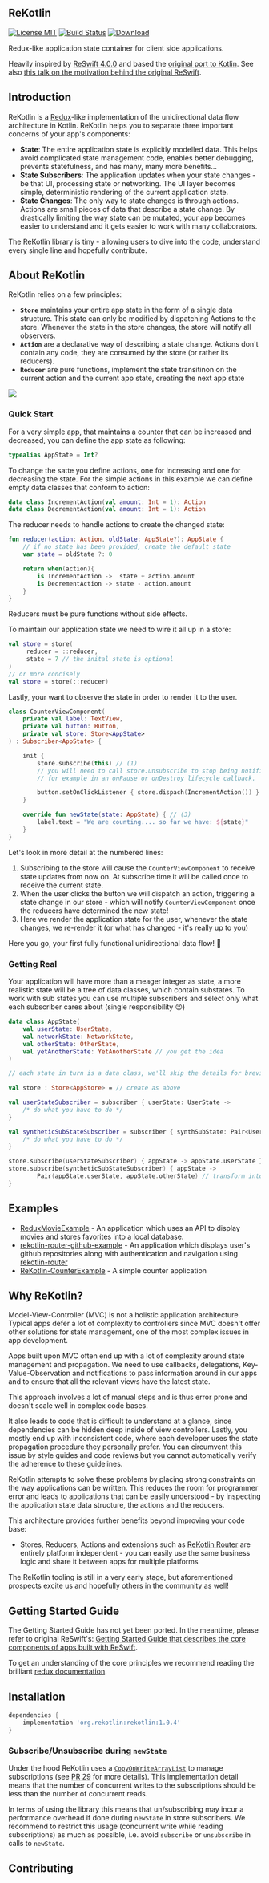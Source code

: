 ## ReKotlin

[![License MIT](https://img.shields.io/badge/license-MIT-blue.svg?style=flat-square)](https://github.com/ReSwift/ReSwift/blob/master/LICENSE.md)
[![Build Status](https://travis-ci.org/ReKotlin/ReKotlin.svg?branch=master)](https://travis-ci.org/ReKotlin/ReKotlin)
[![Download](https://api.bintray.com/packages/rekotlin/rekotlin/rekotlin/images/download.svg) ](https://bintray.com/rekotlin/rekotlin/rekotlin/_latestVersion)

Redux-like application state container for client side applications.

Heavily inspired by [ReSwift 4.0.0](https://github.com/ReSwift/ReSwift) and based the [original port to Kotlin]((https://github.com/ReKotlin/ReKotlin)). See also [this talk on the motivation behind the original ReSwift](https://realm.io/news/benji-encz-unidirectional-data-flow-swift/).

## Introduction

ReKotlin is a [Redux](https://github.com/reactjs/redux)-like implementation of the unidirectional data flow architecture in Kotlin. ReKotlin helps you to separate three important concerns of your app's components:

- **State**: The entire application state is explicitly modelled data. This helps avoid complicated state management code, enables better debugging, prevents statefulness, and has many, many more benefits...
- **State Subscribers**: The application updates when your state changes - be that UI, processing state or networking. The UI layer becomes simple, deterministic rendering of the current application state.
- **State Changes**: The only way to state changes is through actions. Actions are small pieces of data that describe a state change. By drastically limiting the way state can be mutated, your app becomes easier to understand and it gets easier to work with many collaborators.

The ReKotlin library is tiny - allowing users to dive into the code, understand every single line and hopefully contribute.

## About ReKotlin

ReKotlin relies on a few principles:

- **`Store`** maintains your entire app state in the form of a single data structure. This state can only be modified by dispatching Actions to the store. Whenever the state in the store changes, the store will notify all observers.
- **`Action`** are a declarative way of describing a state change. Actions don't contain any code, they are consumed by the store (or rather its reducers).
- **`Reducer`** are pure functions, implement the state transitinon on the current action and the current app state, creating the next app state

![](Docs/img/reswift_concept.png)

### Quick Start

For a very simple app, that maintains a counter that can be increased and decreased, you can define the app state as following:

```kotlin
typealias AppState = Int?
```

To change the satte you define actions, one for increasing and one for decreasing the state. For the simple actions in this example we can define empty data classes that conform to action:

```kotlin
data class IncrementAction(val amount: Int = 1): Action
data class DecrementAction(val amount: Int = 1): Action
```

The reducer needs to handle actions to create the changed state:

```kotlin
fun reducer(action: Action, oldState: AppState?): AppState {
    // if no state has been provided, create the default state
    var state = oldState ?: 0

    return when(action){
        is IncrementAction ->  state + action.amount
        is DecrementAction -> state - action.amount
    }
}
```

Reducers must be pure functions without side effects.

To maintain our application state we need to wire it all up in a store:

```kotlin
val store = store(
     reducer = ::reducer,
     state = 7 // the inital state is optional
)
// or more concisely
val store = store(::reducer)
```

Lastly, your want to observe the state in order to render it to the user.

```kotlin
class CounterViewComponent(
    private val label: TextView,
    private val button: Button,
    private val store: Store<AppState>
) : Subscriber<AppState> {

    init {
        store.subscribe(this) // (1)
        // you will need to call store.unsubscribe to stop being notified of state changes,
        // for example in an onPause or onDestroy lifecycle callback.

        button.setOnClickListener { store.dispach(IncrementAction()) } // (2)
    }

    override fun newState(state: AppState) { // (3)
        label.text = "We are counting.... so far we have: ${state}"
    }
}
```

Let's look in more detail at the numbered lines:

1. Subscribing to the store will cause the `CounterViewComponent` to receive state updates from now on. At subscribe time it will be called once to receive the current state.
2. When the user clicks the button we will dispatch an action, triggering a state change in our store - which will notify `CounterViewComponent` once the reducers have determined the new state!
3. Here we render the application state for the user, whenever the state changes, we re-render it (or what has changed - it's really up to you)

Here you go, your first fully functional unidirectional data flow! 🎉

### Getting Real

Your application will have more than a meager integer as state, a more realistic state will be a tree of data classes, which contain substates. To work with sub states you can use multiple subscribers and select only what each subscriber cares about (single responsibility 😉)

```kotlin
data class AppState(
    val userState: UserState,
    val networkState: NetworkState,
    val otherState: OtherState,
    val yetAnotherState: YetAnotherState // you get the idea
)

// each state in turn is a data class, we'll skip the details for brevity

val store : Store<AppStore> = // create as above

val userStateSubscriber = subscriber { userState: UserState ->
    /* do what you have to do */
}

val syntheticSubStateSubscriber = subscriber { synthSubState: Pair<UserState, OtherState> ->
    /* do what you have to do */
}

store.subscribe(userStateSubscriber) { appState -> appState.userState } // select only the user state
store.subscribe(syntheticSubStateSubscriber) { appState ->
        Pair(appState.userState, appState.otherState) // transform into synthetic sub-state
}
```

## Examples

- [ReduxMovieExample](https://github.com/ReKotlin/ReduxMovieExample) - An application which uses an API to display movies and stores favorites into a local database.
- [rekotlin-router-github-example](https://github.com/ReKotlin/rekotlin-router-github-example) - An application which displays user's github repositories along with authentication and navigation using [rekotlin-router](https://github.com/ReKotlin/rekotlin-router)
- [ReKotlin-CounterExample](https://github.com/GeoThings/ReKotlin-CounterExample) - A simple counter application

## Why ReKotlin?

<!-- TODO: rework this part -->

Model-View-Controller (MVC) is not a holistic application architecture. Typical apps defer a lot of complexity to controllers since MVC doesn't offer other solutions for state management, one of the most complex issues in app development.

Apps built upon MVC often end up with a lot of complexity around state management and propagation. We need to use callbacks, delegations, Key-Value-Observation and notifications to pass information around in our apps and to ensure that all the relevant views have the latest state.

This approach involves a lot of manual steps and is thus error prone and doesn't scale well in complex code bases.

It also leads to code that is difficult to understand at a glance, since dependencies can be hidden deep inside of view controllers. Lastly, you mostly end up with inconsistent code, where each developer uses the state propagation procedure they personally prefer. You can circumvent this issue by style guides and code reviews but you cannot automatically verify the adherence to these guidelines.

ReKotlin attempts to solve these problems by placing strong constraints on the way applications can be written. This reduces the room for programmer error and leads to applications that can be easily understood - by inspecting the application state data structure, the actions and the reducers.

This architecture provides further benefits beyond improving your code base:

- Stores, Reducers, Actions and extensions such as [ReKotlin Router](https://github.com/ReKotlin/rekotlin-router)  are entirely platform independent - you can easily use the same business logic and share it between apps for multiple platforms

The ReKotlin tooling is still in a very early stage, but aforementioned prospects excite us and hopefully others in the community as well!

## Getting Started Guide

The Getting Started Guide has not yet been ported. In the meantime, please refer to original ReSwift's:
[Getting Started Guide that describes the core components of apps built with ReSwift](http://reswift.github.io/ReSwift/master/getting-started-guide.html). 

To get an understanding of the core principles we recommend reading the brilliant [redux documentation](http://redux.js.org/).

## Installation

```gradle
dependencies {
    implementation 'org.rekotlin:rekotlin:1.0.4'
}
```

### Subscribe/Unsubscribe during `newState`

Under the hood ReKotlin uses a [`CopyOnWriteArrayList`](https://docs.oracle.com/javase/7/docs/api/java/util/concurrent/CopyOnWriteArrayList.html) to manage subscriptions (see [PR 29](https://github.com/ReKotlin/ReKotlin/pull/29) for more details). This implementation detail means that the number of concurrent writes to the subscriptions should be less than the number of concurrent reads.

In terms of using the library this means that un/subscribing may incur a performance overhead if done during `newState` in store subscribers. We recommend to restrict this usage (concurrent write while reading subscriptions) as much as possible, i.e. avoid `subscribe` or `unsubscribe` in calls to `newState`.

## Contributing

<!-- TODO: proper contributers.md -->